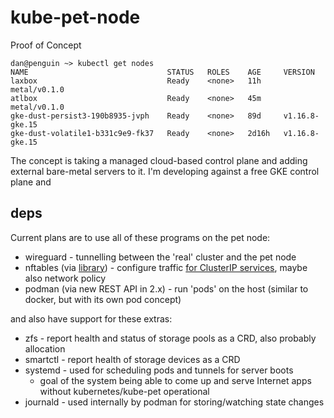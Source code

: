 # kube-pet-node

Proof of Concept

```
dan@penguin ~> kubectl get nodes
NAME                               STATUS   ROLES    AGE     VERSION
laxbox                             Ready    <none>   11h     metal/v0.1.0
atlbox                             Ready    <none>   45m     metal/v0.1.0
gke-dust-persist3-190b8935-jvph    Ready    <none>   89d     v1.16.8-gke.15
gke-dust-volatile1-b331c9e9-fk37   Ready    <none>   2d16h   v1.16.8-gke.15
```

The concept is taking a managed cloud-based control plane and adding external bare-metal servers to it. I'm developing against a free GKE control plane and

## deps

Current plans are to use all of these programs on the pet node:

* wireguard - tunnelling between the 'real' cluster and the pet node
* nftables (via [library](https://github.com/google/nftables)) - configure traffic [for ClusterIP services](https://wiki.nftables.org/wiki-nftables/index.php/Load_balancing#Round_Robin), maybe also network policy
* podman (via new REST API in 2.x) - run 'pods' on the host (similar to docker, but with its own pod concept)

and also have support for these extras:

* zfs - report health and status of storage pools as a CRD, also probably allocation
* smartctl - report health of storage devices as a CRD
* systemd - used for scheduling pods and tunnels for server boots
  * goal of the system being able to come up and serve Internet apps without kubernetes/kube-pet operational
* journald - used internally by podman for storing/watching state changes
